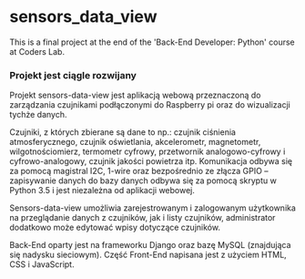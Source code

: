 # sensors_data_view
This is a final project at the end of the 'Back-End Developer: Python' course at Coders Lab.

### Projekt jest ciągle rozwijany

Projekt sensors-data-view jest aplikacją webową przeznaczoną do zarządzania czujnikami podłączonymi do Raspberry pi oraz do wizualizacji tychże danych.

Czujniki, z których zbierane są dane to np.: czujnik ciśnienia atmosferycznego, czujnik oświetlania, akcelerometr, magnetometr, wilgotnościomierz, termometr cyfrowy, przetwornik analogowo-cyfrowy i cyfrowo-analogowy, czujnik jakości powietrza itp. Komunikacja odbywa się za pomocą magistral I2C, 1-wire oraz bezpośrednio ze złącza GPIO – zapisywanie danych do bazy danych odbywa się za pomocą skryptu w Python 3.5 i jest niezależna od aplikacji webowej.

Sensors-data-view umożliwia zarejestrowanym i zalogowanym użytkownika na przeglądanie danych z czujników, jak i listy czujników, administrator dodatkowo może edytować wpisy dotyczące czujników.

Back-End oparty jest na frameworku Django oraz bazę MySQL (znajdująca się nadysku sieciowym). Część Front-End napisana jest z użyciem HTML, CSS i JavaScript.
